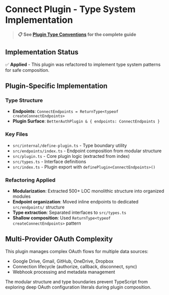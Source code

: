 # Connect Plugin - Type System Implementation

> **📋 See [Plugin Type Conventions](/specs/plugin-type-conventions.md) for the complete guide**

## Implementation Status

✅ **Applied** - This plugin was refactored to implement type system patterns for safe composition.

## Plugin-Specific Implementation

### Type Structure

- **Endpoints**: `ConnectEndpoints = ReturnType<typeof createConnectEndpoints>`
- **Plugin Surface**: `BetterAuthPlugin & { endpoints: ConnectEndpoints }`

### Key Files

- `src/internal/define-plugin.ts` - Type boundary utility
- `src/endpoints/index.ts` - Endpoint composition from modular structure
- `src/plugin.ts` - Core plugin logic (extracted from index)
- `src/types.ts` - Interface definitions
- `src/index.ts` - Plugin export with `definePlugin<ConnectEndpoints>()`

### Refactoring Applied

- **Modularization**: Extracted 500+ LOC monolithic structure into organized modules
- **Endpoint organization**: Moved inline endpoints to dedicated `src/endpoints/` structure
- **Type extraction**: Separated interfaces to `src/types.ts`
- **Shallow composition**: Used `ReturnType<typeof createConnectEndpoints>` pattern

## Multi-Provider OAuth Complexity

This plugin manages complex OAuth flows for multiple data sources:

- Google Drive, Gmail, GitHub, OneDrive, Dropbox
- Connection lifecycle (authorize, callback, disconnect, sync)
- Webhook processing and metadata management

The modular structure and type boundaries prevent TypeScript from exploring deep OAuth configuration literals during plugin composition.
